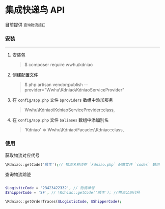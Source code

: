 # 集成快递鸟 API

目前提供 `查询物流接口`

### 安装
---

1. 安装包
    >$ composer require wwhu/kdniao

3. 创建配置文件
    >$ php artisan vendor:publish --provider="Wwhu\Kdniao\KdniaoServiceProvider"

3. 在 `config/app.php` 文件 `$providers` 数组中添加服务
    > Wwhu\Kdniao\KdniaoServiceProvider::class,

4. 在 `config/app.php` 文件 `$aliases` 数组中添加别名
    > 'Kdniao' => Wwhu\Kdniao\Facades\Kdniao::class,


### 使用

获取物流对应代号
```php
\Kdniao::getCode('顺丰');// 物流名称须在 `kdniao.php` 配置文件 `codes` 数组中
```

查询物流踪迹

```php

$LogisticCode = '23423422332', // 物流单号
$ShipperCode = 'SF', // \Kdniao::getCode('顺丰'); //物流公司代号

\Kdniao::getOrderTraces($LogisticCode, $ShipperCode);

```